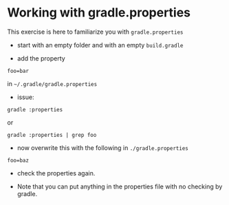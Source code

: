 Working with gradle.properties
==============================

This exercise is here to familiarize you with `gradle.properties`

* start with an empty folder and with an empty `build.gradle`

* add the property
```
foo=bar
```
in `~/.gradle/gradle.properties`

* issue:
```shell
gradle :properties
```
or
```shell
gradle :properties | grep foo
```

* now overwrite this with the following in `./gradle.properties`
```
foo=baz
```

* check the properties again.

* Note that you can put anything in the properties file with no checking by gradle.
